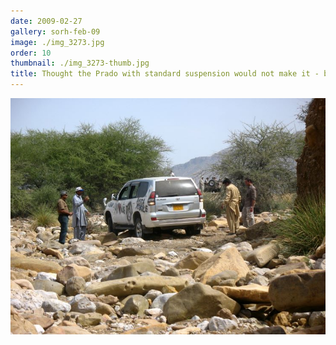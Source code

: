 ```yaml
---
date: 2009-02-27
gallery: sorh-feb-09
image: ./img_3273.jpg
order: 10
thumbnail: ./img_3273-thumb.jpg
title: Thought the Prado with standard suspension would not make it - but it did!
---
```


![Thought the Prado with standard suspension would not make it - but it did!](./img_3273.jpg)